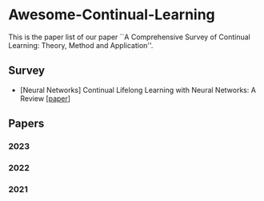 # Awesome-Continual-Learning

This is the paper list of our paper ``A Comprehensive Survey of Continual Learning: Theory, Method and Application''.


## Survey

- <a name="todo"></a> [Neural Networks] Continual Lifelong Learning with Neural Networks: A Review [[paper](https://arxiv.org/abs/1802.07569)]

## Papers

### 2023

### 2022

### 2021

